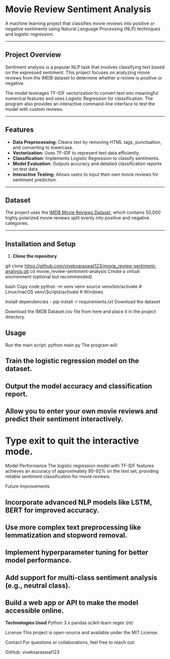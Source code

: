 # Movie Review Sentiment Analysis

A machine learning project that classifies movie reviews into positive or negative sentiments using Natural Language Processing (NLP) techniques and logistic regression.

---

## Project Overview

Sentiment analysis is a popular NLP task that involves classifying text based on the expressed sentiment. This project focuses on analyzing movie reviews from the IMDB dataset to determine whether a review is positive or negative.

The model leverages TF-IDF vectorization to convert text into meaningful numerical features and uses Logistic Regression for classification. The program also provides an interactive command-line interface to test the model with custom reviews.

---

## Features

- **Data Preprocessing:** Cleans text by removing HTML tags, punctuation, and converting to lowercase.
- **Vectorization:** Uses TF-IDF to represent text data efficiently.
- **Classification:** Implements Logistic Regression to classify sentiments.
- **Model Evaluation:** Outputs accuracy and detailed classification reports on test data.
- **Interactive Testing:** Allows users to input their own movie reviews for sentiment prediction.

---

## Dataset

The project uses the [IMDB Movie Reviews Dataset](https://ai.stanford.edu/~amaas/data/sentiment/), which contains 50,000 highly polarized movie reviews split evenly into positive and negative categories.

---

## Installation and Setup

1. **Clone the repository**

git clone https://github.com/viveksaraswat123/movie_review-sentiment-analysis.git
cd movie_review-sentiment-analysis
Create a virtual environment (optional but recommended)

bash
Copy code
python -m venv venv
source venv/bin/activate    # Linux/macOS
venv\Scripts\activate       # Windows

Install dependencies - pip install -r requirements.txt
Download the dataset

Download the IMDB Dataset.csv file from here and place it in the project directory.

## Usage
Run the main script: python main.py
The program will:

## Train the logistic regression model on the dataset.

## Output the model accuracy and classification report.

## Allow you to enter your own movie reviews and predict their sentiment interactively.

# Type exit to quit the interactive mode.


Model Performance
The logistic regression model with TF-IDF features achieves an accuracy of approximately 90-92% on the test set, providing reliable sentiment classification for movie reviews.

Future Improvements
## Incorporate advanced NLP models like LSTM, BERT for improved accuracy.

## Use more complex text preprocessing like lemmatization and stopword removal.

## Implement hyperparameter tuning for better model performance.

## Add support for multi-class sentiment analysis (e.g., neutral class).

## Build a web app or API to make the model accessible online.

**Technologies Used**
Python 3.x
pandas
scikit-learn
regex (re)

License
This project is open-source and available under the MIT License.

Contact
For questions or collaborations, feel free to reach out:

GitHub: viveksaraswat123
